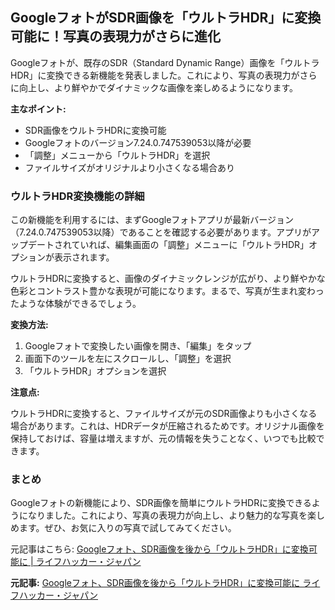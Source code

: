 ## GoogleフォトがSDR画像を「ウルトラHDR」に変換可能に！写真の表現力がさらに進化

Googleフォトが、既存のSDR（Standard Dynamic Range）画像を「ウルトラHDR」に変換できる新機能を発表しました。これにより、写真の表現力がさらに向上し、より鮮やかでダイナミックな画像を楽しめるようになります。

**主なポイント:**

* SDR画像をウルトラHDRに変換可能
* Googleフォトのバージョン7.24.0.747539053以降が必要
* 「調整」メニューから「ウルトラHDR」を選択
* ファイルサイズがオリジナルより小さくなる場合あり

### ウルトラHDR変換機能の詳細

この新機能を利用するには、まずGoogleフォトアプリが最新バージョン（7.24.0.747539053以降）であることを確認する必要があります。アプリがアップデートされていれば、編集画面の「調整」メニューに「ウルトラHDR」オプションが表示されます。

ウルトラHDRに変換すると、画像のダイナミックレンジが広がり、より鮮やかな色彩とコントラスト豊かな表現が可能になります。まるで、写真が生まれ変わったような体験ができるでしょう。

**変換方法:**

1. Googleフォトで変換したい画像を開き、「編集」をタップ
2. 画面下のツールを左にスクロールし、「調整」を選択
3. 「ウルトラHDR」オプションを選択

**注意点:**

ウルトラHDRに変換すると、ファイルサイズが元のSDR画像よりも小さくなる場合があります。これは、HDRデータが圧縮されるためです。オリジナル画像を保持しておけば、容量は増えますが、元の情報を失うことなく、いつでも比較できます。

### まとめ

Googleフォトの新機能により、SDR画像を簡単にウルトラHDRに変換できるようになりました。これにより、写真の表現力が向上し、より魅力的な写真を楽しめます。ぜひ、お気に入りの写真で試してみてください。

元記事はこちら: [Googleフォト、SDR画像を後から「ウルトラHDR」に変換可能に | ライフハッカー・ジャパン](https://www.lifehacker.jp/article/202404-google-photo-convert-sdr-to-ultra-hdr/)


**元記事:** [Googleフォト、SDR画像を後から「ウルトラHDR」に変換可能に ライフハッカー・ジャパン](https://www.lifehacker.jp/article/9fe9ee3c-2db4-4b11-afed-dd2b00f9299b/)